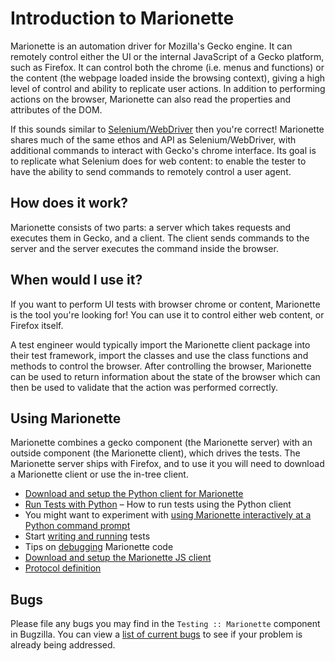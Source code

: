 Introduction to Marionette
==========================

Marionette is an automation driver for Mozilla's Gecko engine.
It can remotely control either the UI or the internal JavaScript of
a Gecko platform, such as Firefox.  It can control both the chrome
(i.e. menus and functions) or the content (the webpage loaded inside
the browsing context), giving a high level of control and ability
to replicate user actions. In addition to performing actions on the
browser, Marionette can also read the properties and attributes of
the DOM.

If this sounds similar to [Selenium/WebDriver] then you're
correct! Marionette shares much of the same ethos and API as
Selenium/WebDriver, with additional commands to interact with
Gecko's chrome interface.  Its goal is to replicate what Selenium
does for web content: to enable the tester to have the ability to
send commands to remotely control a user agent.

[Selenium/WebDriver]: https://dvcs.w3.org/hg/webdriver/raw-file/tip/webdriver-spec.html


How does it work?
-----------------

Marionette consists of two parts: a server which takes requests and
executes them in Gecko, and a client.  The client sends commands to
the server and the server executes the command inside the browser.


When would I use it?
--------------------

If you want to perform UI tests with browser chrome or content,
Marionette is the tool you're looking for!  You can use it to
control either web content, or Firefox itself.

A test engineer would typically import the Marionette client package
into their test framework, import the classes and use the class
functions and methods to control the browser.  After controlling
the browser, Marionette can be used to return information about
the state of the browser which can then be used to validate that
the action was performed correctly.


Using Marionette
----------------

Marionette combines a gecko component (the Marionette server) with an
outside component (the Marionette client), which drives the tests.
The Marionette server ships with Firefox, and to use it you will
need to download a Marionette client or use the in-tree client.

  * [Download and setup the Python client for Marionette][1]
  * [Run Tests with Python][2] – How to run tests using the
    Python client
  * You might want to experiment with [using Marionette interactively
    at a Python command prompt][2]
  * Start [writing and running][3] tests
  * Tips on [debugging][4] Marionette code
  * [Download and setup the Marionette JS client][5]
  * [Protocol definition][6]

[1]: /python/marionette_driver.rst
[2]: /python/marionette_driver.rst
[3]: PythonTests.md
[4]: Debugging.md
[5]: https://github.com/mozilla-b2g/marionette_js_client
[6]: Protocol.md


Bugs
----

Please file any bugs you may find in the `Testing :: Marionette`
component in Bugzilla.  You can view a [list of current bugs]
to see if your problem is already being addressed.

[list of current bugs]: https://bugzilla.mozilla.org/buglist.cgi?product=Testing&component=Marionette
